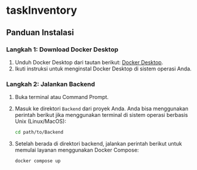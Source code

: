 # taskInventory

## Panduan Instalasi

### Langkah 1: Download Docker Desktop

1. Unduh Docker Desktop dari tautan berikut: [Docker Desktop](https://www.docker.com/products/docker-desktop).
2. Ikuti instruksi untuk menginstal Docker Desktop di sistem operasi Anda.

### Langkah 2: Jalankan Backend

1. Buka terminal atau Command Prompt.
2. Masuk ke direktori `Backend` dari proyek Anda. Anda bisa menggunakan perintah berikut jika menggunakan terminal di sistem operasi berbasis Unix (Linux/MacOS):

   ```sh
   cd path/to/Backend
3. Setelah berada di direktori backend, jalankan perintah berikut untuk memulai layanan menggunakan Docker Compose:

    ```sh
    docker compose up
